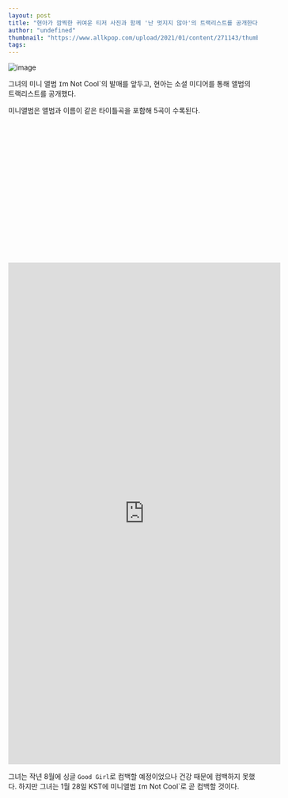 ```yaml
---
layout: post
title: "현아가 깜찍한 귀여운 티저 사진과 함께 '난 멋지지 않아'의 트랙리스트를 공개한다."
author: "undefined"
thumbnail: "https://www.allkpop.com/upload/2021/01/content/271143/thumb/1611765784-image.png"
tags: 
---
```



![image](https://www.allkpop.com/upload/2021/01/content/271143/1611765784-image.png)

그녀의 미니 앨범 `I`m Not Cool`의 발매를 앞두고, 현아는 소셜 미디어를 통해 앨범의 트랙리스트를 공개했다.

미니앨범은 앨범과 이름이 같은 타이틀곡을 포함해 5곡이 수록된다.


<div class="video_wrapper" style="padding-top: 56.25%;">
    <iframe id="twitter-widget-0" scrolling="no" frameborder="0" allowtransparency="true" allowfullscreen="true" class="" style="position: static; visibility: visible; width: 550px; height: 1014px; display: block; flex-grow: 1;" title="Twitter Tweet" src="https://platform.twitter.com/embed/index.html?creatorScreenName=allkpop&amp;dnt=false&amp;embedId=twitter-widget-0&amp;frame=false&amp;hideCard=false&amp;hideThread=false&amp;id=1354444060816117760&amp;lang=en&amp;origin=https%3A%2F%2Fwww.allkpop.com%2Farticle%2F2021%2F01%2Fhyuna-unveils-the-track-list-for-im-not-cool-along-with-a-quirky-cute-teaser-photo&amp;siteScreenName=allkpop&amp;theme=light&amp;widgetsVersion=ed20a2b%3A1601588405575&amp;width=550px" data-tweet-id="1354444060816117760"></iframe>
</div>


그녀는 작년 8월에 싱글 `Good Girl`로 컴백할 예정이었으나 건강 때문에 컴백하지 못했다. 하지만 그녀는 1월 28일 KST에 미니앨범 `I`m Not Cool`로 곧 컴백할 것이다.